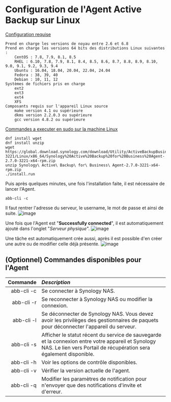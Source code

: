 # Configuration de l'Agent Active Backup sur Linux

<ins>Configuration requise</ins>
```
Prend en charge les versions de noyau entre 2.6 et 6.8
Prend en charge les versions 64 bits des distributions Linux suivantes :
    CentOS : 7.8, 7.9, 8.1, 8.5
    RHEL : 6.10, 7.8, 7.9, 8.1, 8.4, 8.5, 8.6, 8.7, 8.8, 8.9, 8.10, 9.0, 9.1, 9.2, 9.3, 9.4
    Ubuntu : 16.04, 18.04, 20.04, 22.04, 24.04
    Fedora : 38, 39, 40
    Debian : 10, 11, 12
Systèmes de fichiers pris en charge
    ext2
    ext3
    ext4
    XFS
Composants requis sur l'appareil Linux source
    make version 4.1 ou supérieure
    dkms version 2.2.0.3 ou supérieure
    gcc version 4.8.2 ou supérieure
```

<ins>Commandes a executer en sudo sur la machine Linux</ins>
```
dnf install wget
dnf install unzip
wget https://global.download.synology.com/download/Utility/ActiveBackupBusinessAgent/2.7.0-3221/Linux/x86_64/Synology%20Active%20Backup%20for%20Business%20Agent-2.7.0-3221-x64-rpm.zip
unzip Synology\ Active\ Backup\ for\ Business\ Agent-2.7.0-3221-x64-rpm.zip 
./install.run
```
Puis après quelques minutes, une fois l'installation faite, il est nécessaire de lancer l'Agent.
```
abb-cli -c 
```

Il faut rentrer l'adresse du serveur, le username, le mot de passe et ainsi de suite.
![image](https://github.com/user-attachments/assets/a0adccd7-0dfa-418b-bdb1-4ca34f3b93ca)

Une fois que l'Agent est "**Successfully connected**", il est automatiquement ajouté dans l'onglet "*Serveur physique*".
![image](https://github.com/user-attachments/assets/2059ef92-01aa-4251-a442-6ee6fa544174)

Une tâche est automatiquement crée aussi, après il est possible d'en créer une autre ou de modifier celle déjà présente.
![image](https://github.com/user-attachments/assets/24207188-9604-4af7-965d-063b6e30c811)

## (Optionnel) Commandes disponibles pour l'Agent 

|**Commande**|*Description*|
|-----:|:-----|
|abb-cli -c|Se connecter à Synology NAS.|
|abb-cli -r|Se reconnecter à Synology NAS ou modifier la connexion.|
|abb-cli -l|Se déconnecter de Synology NAS. Vous devez avoir les privilèges des gestionnaires de paquets pour déconnecter l'appareil du serveur.|
|abb-cli -s|Afficher le statut récent du service de sauvegarde et la connexion entre votre appareil et Synology NAS. Le lien vers Portail de récupération sera également disponible.|
|abb-cli -h|Voir les options de contrôle disponibles.|
|abb-cli -v|Vérifier la version actuelle de l'agent.|
|abb-cli -q|Modifier les paramètres de notification pour n'envoyer que des notifications d'invite et d'erreur.|
